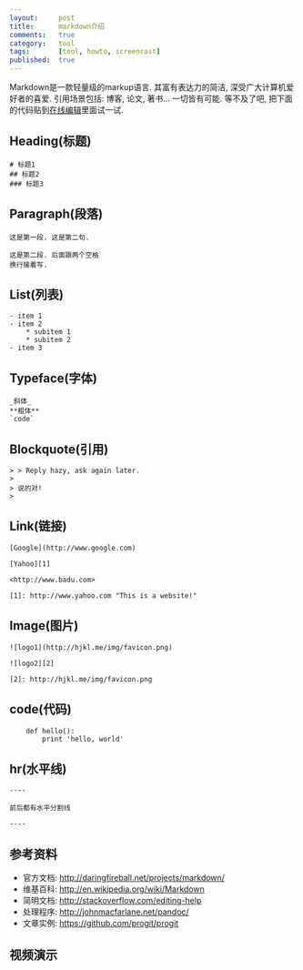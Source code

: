 ```yaml
---
layout:     post
title:      markdown介绍
comments:   true
category:   tool
tags:       [tool, howto, screencast]
published:  true
---
```


Markdown是一款轻量级的markup语言.
其富有表达力的简洁, 深受广大计算机爱好者的喜爱.
引用场景包括: 博客, 论文, 著书... 一切皆有可能.
等不及了吧, 把下面的代码贴到[在线编辑](http://jrham.es/instantmark/)里面试一试.

## Heading(标题)

    # 标题1
    ## 标题2
    ### 标题3

## Paragraph(段落)

    这是第一段. 这是第二句.

    这是第二段. 后面跟两个空格  
    换行接着写.

## List(列表)

    - item 1
    - item 2
        * subitem 1
        * subitem 2
    - item 3

## Typeface(字体)

    _斜体_
    **粗体**
    `code`

## Blockquote(引用)

    > > Reply hazy, ask again later.
    >
    > 说的对!
    >

## Link(链接)

    [Google](http://www.google.com)

    [Yahoo][1]

    <http://www.badu.com>

    [1]: http://www.yahoo.com "This is a website!"


## Image(图片)

    ![logo1](http://hjkl.me/img/favicon.png)

    ![logo2][2]

    [2]: http://hjkl.me/img/favicon.png

## code(代码)

        def hello():
            print 'hello, world'

## hr(水平线)

    ----
    
    前后都有水平分割线

    ----

## 参考资料

- 官方文档: <http://daringfireball.net/projects/markdown/>
- 维基百科: <http://en.wikipedia.org/wiki/Markdown>
- 简明文档: <http://stackoverflow.com/editing-help>
- 处理程序: <http://johnmacfarlane.net/pandoc/>
- 文章实例: <https://github.com/progit/progit>

## 视频演示

